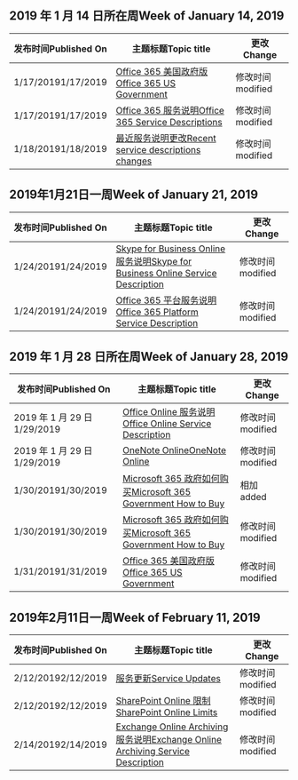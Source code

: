 <!-- This file is generated automatically each week. Changes made to this file will be overwritten.-->




## <a name="week-of-january-14-2019"></a><span data-ttu-id="ad2ab-101">2019 年 1 月 14 日所在周</span><span class="sxs-lookup"><span data-stu-id="ad2ab-101">Week of January 14, 2019</span></span>


| <span data-ttu-id="ad2ab-102">发布时间</span><span class="sxs-lookup"><span data-stu-id="ad2ab-102">Published On</span></span> |<span data-ttu-id="ad2ab-103">主题标题</span><span class="sxs-lookup"><span data-stu-id="ad2ab-103">Topic title</span></span> | <span data-ttu-id="ad2ab-104">更改</span><span class="sxs-lookup"><span data-stu-id="ad2ab-104">Change</span></span> |
|------|------------|--------|
| <span data-ttu-id="ad2ab-105">1/17/2019</span><span class="sxs-lookup"><span data-stu-id="ad2ab-105">1/17/2019</span></span> | [<span data-ttu-id="ad2ab-106">Office 365 美国政府版</span><span class="sxs-lookup"><span data-stu-id="ad2ab-106">Office 365 US Government</span></span>](/Office365/ServiceDescriptions/office-365-platform-service-description/office-365-us-government/office-365-us-government) | <span data-ttu-id="ad2ab-107">修改时间</span><span class="sxs-lookup"><span data-stu-id="ad2ab-107">modified</span></span> |
| <span data-ttu-id="ad2ab-108">1/17/2019</span><span class="sxs-lookup"><span data-stu-id="ad2ab-108">1/17/2019</span></span> | [<span data-ttu-id="ad2ab-109">Office 365 服务说明</span><span class="sxs-lookup"><span data-stu-id="ad2ab-109">Office 365 Service Descriptions </span></span>](/Office365/ServiceDescriptions/office-365-service-descriptions-technet-library) | <span data-ttu-id="ad2ab-110">修改时间</span><span class="sxs-lookup"><span data-stu-id="ad2ab-110">modified</span></span> |
| <span data-ttu-id="ad2ab-111">1/18/2019</span><span class="sxs-lookup"><span data-stu-id="ad2ab-111">1/18/2019</span></span> | [<span data-ttu-id="ad2ab-112">最近服务说明更改</span><span class="sxs-lookup"><span data-stu-id="ad2ab-112">Recent service descriptions changes</span></span>](/Office365/ServiceDescriptions/recent-service-descriptions-changes) | <span data-ttu-id="ad2ab-113">修改时间</span><span class="sxs-lookup"><span data-stu-id="ad2ab-113">modified</span></span> |


## <a name="week-of-january-21-2019"></a><span data-ttu-id="ad2ab-114">2019年1月21日一周</span><span class="sxs-lookup"><span data-stu-id="ad2ab-114">Week of January 21, 2019</span></span>


| <span data-ttu-id="ad2ab-115">发布时间</span><span class="sxs-lookup"><span data-stu-id="ad2ab-115">Published On</span></span> |<span data-ttu-id="ad2ab-116">主题标题</span><span class="sxs-lookup"><span data-stu-id="ad2ab-116">Topic title</span></span> | <span data-ttu-id="ad2ab-117">更改</span><span class="sxs-lookup"><span data-stu-id="ad2ab-117">Change</span></span> |
|------|------------|--------|
| <span data-ttu-id="ad2ab-118">1/24/2019</span><span class="sxs-lookup"><span data-stu-id="ad2ab-118">1/24/2019</span></span> | [<span data-ttu-id="ad2ab-119">Skype for Business Online 服务说明</span><span class="sxs-lookup"><span data-stu-id="ad2ab-119">Skype for Business Online Service Description</span></span>](/Office365/ServiceDescriptions/skype-for-business-online-service-description/skype-for-business-online-service-description) | <span data-ttu-id="ad2ab-120">修改时间</span><span class="sxs-lookup"><span data-stu-id="ad2ab-120">modified</span></span> |
| <span data-ttu-id="ad2ab-121">1/24/2019</span><span class="sxs-lookup"><span data-stu-id="ad2ab-121">1/24/2019</span></span> | [<span data-ttu-id="ad2ab-122">Office 365 平台服务说明</span><span class="sxs-lookup"><span data-stu-id="ad2ab-122">Office 365 Platform Service Description</span></span>](/Office365/ServiceDescriptions/office-365-platform-service-description/office-365-platform-service-description) | <span data-ttu-id="ad2ab-123">修改时间</span><span class="sxs-lookup"><span data-stu-id="ad2ab-123">modified</span></span> |


## <a name="week-of-january-28-2019"></a><span data-ttu-id="ad2ab-124">2019 年 1 月 28 日所在周</span><span class="sxs-lookup"><span data-stu-id="ad2ab-124">Week of January 28, 2019</span></span>


| <span data-ttu-id="ad2ab-125">发布时间</span><span class="sxs-lookup"><span data-stu-id="ad2ab-125">Published On</span></span> |<span data-ttu-id="ad2ab-126">主题标题</span><span class="sxs-lookup"><span data-stu-id="ad2ab-126">Topic title</span></span> | <span data-ttu-id="ad2ab-127">更改</span><span class="sxs-lookup"><span data-stu-id="ad2ab-127">Change</span></span> |
|------|------------|--------|
| <span data-ttu-id="ad2ab-128">2019 年 1 月 29 日</span><span class="sxs-lookup"><span data-stu-id="ad2ab-128">1/29/2019</span></span> | [<span data-ttu-id="ad2ab-129">Office Online 服务说明</span><span class="sxs-lookup"><span data-stu-id="ad2ab-129">Office Online Service Description</span></span>](/Office365/ServiceDescriptions/office-online-service-description/office-online-service-description) | <span data-ttu-id="ad2ab-130">修改时间</span><span class="sxs-lookup"><span data-stu-id="ad2ab-130">modified</span></span> |
| <span data-ttu-id="ad2ab-131">2019 年 1 月 29 日</span><span class="sxs-lookup"><span data-stu-id="ad2ab-131">1/29/2019</span></span> | [<span data-ttu-id="ad2ab-132">OneNote Online</span><span class="sxs-lookup"><span data-stu-id="ad2ab-132">OneNote Online</span></span>](/Office365/ServiceDescriptions/office-online-service-description/onenote-online) | <span data-ttu-id="ad2ab-133">修改时间</span><span class="sxs-lookup"><span data-stu-id="ad2ab-133">modified</span></span> |
| <span data-ttu-id="ad2ab-134">1/30/2019</span><span class="sxs-lookup"><span data-stu-id="ad2ab-134">1/30/2019</span></span> | [<span data-ttu-id="ad2ab-135">Microsoft 365 政府如何购买</span><span class="sxs-lookup"><span data-stu-id="ad2ab-135">Microsoft 365 Government How to Buy</span></span>](/Office365/ServiceDescriptions/office-365-platform-service-description/office-365-us-government/microsoft-365-government-how-to-buy) | <span data-ttu-id="ad2ab-136">相加</span><span class="sxs-lookup"><span data-stu-id="ad2ab-136">added</span></span> |
| <span data-ttu-id="ad2ab-137">1/30/2019</span><span class="sxs-lookup"><span data-stu-id="ad2ab-137">1/30/2019</span></span> | [<span data-ttu-id="ad2ab-138">Microsoft 365 政府如何购买</span><span class="sxs-lookup"><span data-stu-id="ad2ab-138">Microsoft 365 Government How to Buy</span></span>](/Office365/ServiceDescriptions/office-365-platform-service-description/office-365-us-government/microsoft-365-government-how-to-buy) | <span data-ttu-id="ad2ab-139">修改时间</span><span class="sxs-lookup"><span data-stu-id="ad2ab-139">modified</span></span> |
| <span data-ttu-id="ad2ab-140">1/31/2019</span><span class="sxs-lookup"><span data-stu-id="ad2ab-140">1/31/2019</span></span> | [<span data-ttu-id="ad2ab-141">Office 365 美国政府版</span><span class="sxs-lookup"><span data-stu-id="ad2ab-141">Office 365 US Government</span></span>](/Office365/ServiceDescriptions/office-365-platform-service-description/office-365-us-government/office-365-us-government) | <span data-ttu-id="ad2ab-142">修改时间</span><span class="sxs-lookup"><span data-stu-id="ad2ab-142">modified</span></span> |


## <a name="week-of-february-11-2019"></a><span data-ttu-id="ad2ab-143">2019年2月11日一周</span><span class="sxs-lookup"><span data-stu-id="ad2ab-143">Week of February 11, 2019</span></span>


| <span data-ttu-id="ad2ab-144">发布时间</span><span class="sxs-lookup"><span data-stu-id="ad2ab-144">Published On</span></span> |<span data-ttu-id="ad2ab-145">主题标题</span><span class="sxs-lookup"><span data-stu-id="ad2ab-145">Topic title</span></span> | <span data-ttu-id="ad2ab-146">更改</span><span class="sxs-lookup"><span data-stu-id="ad2ab-146">Change</span></span> |
|------|------------|--------|
| <span data-ttu-id="ad2ab-147">2/12/2019</span><span class="sxs-lookup"><span data-stu-id="ad2ab-147">2/12/2019</span></span> | [<span data-ttu-id="ad2ab-148">服务更新</span><span class="sxs-lookup"><span data-stu-id="ad2ab-148">Service Updates</span></span>](/Office365/ServiceDescriptions/office-365-platform-service-description/service-updates) | <span data-ttu-id="ad2ab-149">修改时间</span><span class="sxs-lookup"><span data-stu-id="ad2ab-149">modified</span></span> |
| <span data-ttu-id="ad2ab-150">2/12/2019</span><span class="sxs-lookup"><span data-stu-id="ad2ab-150">2/12/2019</span></span> | [<span data-ttu-id="ad2ab-151">SharePoint Online 限制</span><span class="sxs-lookup"><span data-stu-id="ad2ab-151">SharePoint Online Limits</span></span>](/Office365/ServiceDescriptions/sharepoint-online-service-description/sharepoint-online-limits) | <span data-ttu-id="ad2ab-152">修改时间</span><span class="sxs-lookup"><span data-stu-id="ad2ab-152">modified</span></span> |
| <span data-ttu-id="ad2ab-153">2/14/2019</span><span class="sxs-lookup"><span data-stu-id="ad2ab-153">2/14/2019</span></span> | [<span data-ttu-id="ad2ab-154">Exchange Online Archiving 服务说明</span><span class="sxs-lookup"><span data-stu-id="ad2ab-154">Exchange Online Archiving Service Description</span></span>](/Office365/ServiceDescriptions/exchange-online-archiving-service-description/exchange-online-archiving-service-description) | <span data-ttu-id="ad2ab-155">修改时间</span><span class="sxs-lookup"><span data-stu-id="ad2ab-155">modified</span></span> |
